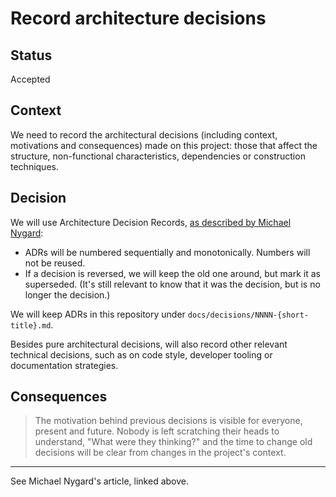 # Record architecture decisions

## Status

Accepted

## Context

We need to record the architectural decisions (including context, motivations and consequences) made on this project: those that affect the
structure, non-functional characteristics, dependencies or construction techniques.

## Decision

We will use Architecture Decision Records,
 [as described by Michael Nygard](http://thinkrelevance.com/blog/2011/11/15/documenting-architecture-decisions):

* ADRs will be numbered sequentially and monotonically. Numbers will not be reused.
* If a decision is reversed, we will keep the old one around, but mark it as superseded. (It's still relevant to know
  that it was the decision, but is no longer the decision.)

We will keep ADRs in this repository under `docs/decisions/NNNN-{short-title}.md`.

Besides pure architectural decisions, will also record other relevant technical decisions, such as on code style, developer tooling or documentation strategies.

## Consequences
> The motivation behind previous decisions is visible for everyone, present and future. Nobody is left scratching their heads to understand, "What were they thinking?" and the time to change old decisions will be clear from changes in the project's context.

---
See Michael Nygard's article, linked above.
